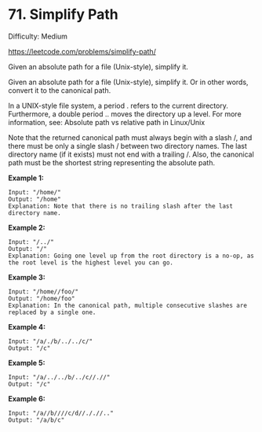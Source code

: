 # 71. Simplify Path

Difficulty: Medium

https://leetcode.com/problems/simplify-path/

Given an absolute path for a file (Unix-style), simplify it.

Given an absolute path for a file (Unix-style), simplify it. Or in other words, convert it to the canonical path.

In a UNIX-style file system, a period . refers to the current directory. Furthermore, a double period .. moves the directory up a level. For more information, see: Absolute path vs relative path in Linux/Unix

Note that the returned canonical path must always begin with a slash /, and there must be only a single slash / between two directory names. The last directory name (if it exists) must not end with a trailing /. Also, the canonical path must be the shortest string representing the absolute path.

**Example 1:**
```
Input: "/home/"
Output: "/home"
Explanation: Note that there is no trailing slash after the last directory name.
```

**Example 2:**
```
Input: "/../"
Output: "/"
Explanation: Going one level up from the root directory is a no-op, as the root level is the highest level you can go.
```

**Example 3:**
```
Input: "/home//foo/"
Output: "/home/foo"
Explanation: In the canonical path, multiple consecutive slashes are replaced by a single one.
```

**Example 4:**
```
Input: "/a/./b/../../c/"
Output: "/c"
```

**Example 5:**
```
Input: "/a/../../b/../c//.//"
Output: "/c"
```

**Example 6:**
```
Input: "/a//b////c/d//././/.."
Output: "/a/b/c"
```

